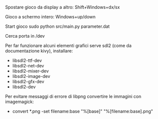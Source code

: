 Spostare gioco da display a altro:
Shift+Windows+dx/sx

Gioco a schermo intero:
Windows+up/down

Start gioco
sudo python src/main.py parameter.dat

Cerca porta in /dev

Per far funzionare alcuni elementi grafici serve sdl2 (come da documentazione kivy), installare:
- libsdl2-ttf-dev
- libsdl2-net-dev
- libsdl2-mixer-dev
- libsdl2-image-dev
- libsdl2-gfx-dev
- libsdl2-dev

Per evitare messaggi di errore di libpng convertire le immagini con imagemagick:
- convert *.png -set filename:base "%[base]" "%[filename:base].png"